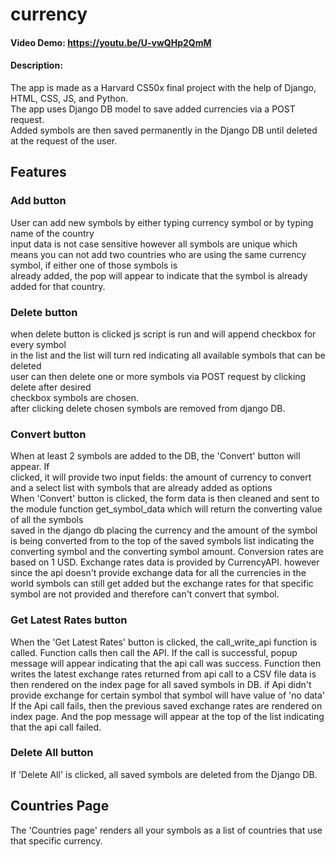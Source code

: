 # currency
#### Video Demo:  <https://youtu.be/U-vwQHp2QmM>
#### Description:
The app is made as a Harvard CS50x final project with the help of Django, HTML, CSS, JS, and 
Python.  
The app uses Django DB model to save added currencies via a POST request.  
Added symbols are then saved permanently in the Django DB until deleted at the request of the 
user.

## Features

### Add button
User can add new symbols by either typing currency symbol or by typing name of the country  
input data is not case sensitive however all symbols are unique which means you can not add
two countries who are using the same currency symbol, if either one of those symbols is  
already added, the pop will appear to indicate that the symbol is already added for that 
country.      

### Delete button
when delete button is clicked js script is run and will append checkbox for every symbol  
in the list and the list will turn red indicating all available symbols that can be deleted  
user can then delete one or more symbols via POST request by clicking delete after desired  
checkbox symbols are chosen.  
after clicking delete chosen symbols are removed from django DB.

### Convert button
When at least 2 symbols are added to the DB, the 'Convert' button will appear. If  
clicked, it will provide two input fields: the amount of currency to convert  
and a select list with symbols that are already added as options   
When 'Convert' button is clicked, the form data is then cleaned and sent to the 
module function get_symbol_data which will return the converting value of all the symbols  
saved in the django db placing the currency and the amount of the symbol is being converted from 
to the top of the saved symbols list indicating the converting symbol
and the converting symbol amount.
Conversion rates are based on 1 USD. 
Exchange rates data is provided by CurrencyAPI.
however since the api doesn't provide exchange data for all the currencies in the world
symbols can still get added but the exchange rates for that specific symbol are not provided
and therefore can't convert that symbol.

### Get Latest Rates button   
When the 'Get Latest Rates' button is clicked, the call_write_api function is called.
Function calls then call the API. If the call is 
successful, popup message will appear indicating that the api call was success.
Function then writes the latest exchange rates returned from api call to a CSV file
data is then rendered on the index page for all saved symbols in DB.
if Api didn't provide exchange for certain symbol that symbol will have value of 'no data' 
If the Api call fails, then the previous saved exchange rates are rendered on index page.
And the pop message will appear at the top of the list indicating that the api call failed.

### Delete All button
If 'Delete All' is clicked, all saved symbols are deleted from 
the Django DB. 

## Countries Page
The 'Countries page' renders all your symbols as a list of countries that use that
specific currency.
